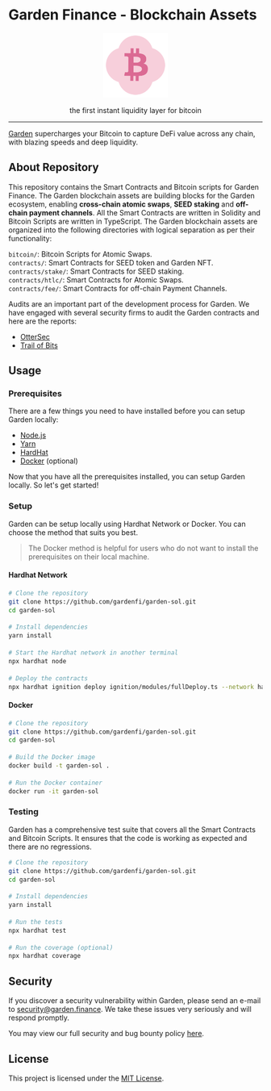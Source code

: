 # Garden Finance - Blockchain Assets

<div align="center">
    <img src="./.github/assets/garden_logomark.svg" alt="GitKeeper logo" width="128px">
    <p>the first instant liquidity
layer for bitcoin</p>
</div>

---

[Garden](https://garden.finance) supercharges your Bitcoin to capture DeFi value across any chain, with blazing speeds and deep liquidity.

## About Repository

This repository contains the Smart Contracts and Bitcoin scripts for Garden Finance. The Garden blockchain assets are building blocks for the Garden ecosystem, enabling **cross-chain atomic swaps**, **SEED staking** and **off-chain payment channels**. All the Smart Contracts are written in Solidity and Bitcoin Scripts are written in TypeScript. The Garden blockchain assets are organized into the following directories with logical separation as per their functionality:

`bitcoin/`: Bitcoin Scripts for Atomic Swaps.  
`contracts/`: Smart Contracts for SEED token and Garden NFT.  
`contracts/stake/`: Smart Contracts for SEED staking.  
`contracts/htlc/`: Smart Contracts for Atomic Swaps.  
`contracts/fee/`: Smart Contracts for off-chain Payment Channels.

Audits are an important part of the development process for Garden. We have engaged with several security firms to audit the Garden contracts and here are the reports:

-   [OtterSec](https://github.com/catalogfi/audits/blob/main/OtterSec.pdf)
-   [Trail of Bits](https://github.com/catalogfi/audits/blob/main/TrailOfBits.pdf)

## Usage

### Prerequisites

There are a few things you need to have installed before you can setup Garden locally:

-   [Node.js](https://nodejs.org/en/download/)
-   [Yarn](https://yarnpkg.com/getting-started/install/)
-   [HardHat](https://hardhat.org/hardhat-runner/docs/getting-started/)
-   [Docker](https://docs.docker.com/get-docker/) (optional)

Now that you have all the prerequisites installed, you can setup Garden locally. So let's get started!

### Setup

Garden can be setup locally using Hardhat Network or Docker. You can choose the method that suits you best.

> The Docker method is helpful for users who do not want to install the prerequisites on their local machine.

#### Hardhat Network

```bash
# Clone the repository
git clone https://github.com/gardenfi/garden-sol.git
cd garden-sol

# Install dependencies
yarn install

# Start the Hardhat network in another terminal
npx hardhat node

# Deploy the contracts
npx hardhat ignition deploy ignition/modules/fullDeploy.ts --network hardhat --reset
```

#### Docker

```bash
# Clone the repository
git clone https://github.com/gardenfi/garden-sol.git
cd garden-sol

# Build the Docker image
docker build -t garden-sol .

# Run the Docker container
docker run -it garden-sol
```

### Testing

Garden has a comprehensive test suite that covers all the Smart Contracts and Bitcoin Scripts. It ensures that the code is working as expected and there are no regressions.

```bash
# Clone the repository
git clone https://github.com/gardenfi/garden-sol.git
cd garden-sol

# Install dependencies
yarn install

# Run the tests
npx hardhat test

# Run the coverage (optional)
npx hardhat coverage
```

## Security

If you discover a security vulnerability within Garden, please send an e-mail to [security@garden.finance](mailto:security@garden.finance). We take these issues very seriously and will respond promptly.

You may view our full security and bug bounty policy [here](https://docs.garden.finance/home/security/bug-bounty).

## License

This project is licensed under the [MIT License](./LICENSE).
